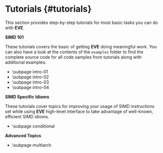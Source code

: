 Tutorials {#tutorials}
=========

This section provides step-by-step tutorials for most basic tasks you can do with **EVE**.

**SIMD 101**

These tutorials covers the basic of getting **EVE** doing meaningful work.
You can also have a look at the contents of the `examples` folder to find the complete
source code for all code samples from tutorials along with additional examples.

- \subpage intro-01
- \subpage intro-02
- \subpage intro-03
- \subpage intro-04

**SIMD Specific Idioms**

These tutorials cover topics for improving your usage of SIMD instructions set while using
**EVE** high-level interface to take advantage of well-known, efficient SIMD idioms.

- \subpage conditional

**Advanced Topics**

- \subpage multiarch
